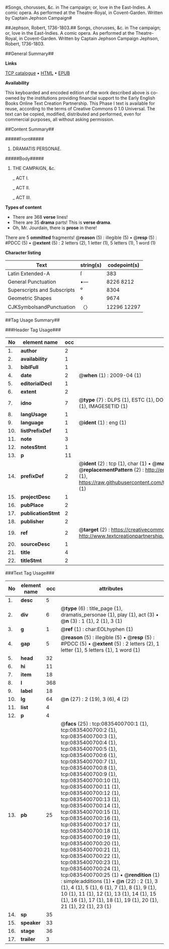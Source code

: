 #Songs, chorusses, &c. in The campaign; or, love in the East-Indies. A comic opera. As performed at the Theatre-Royal, in Covent-Garden. Written by Captain Jephson Campaign#

##Jephson, Robert, 1736-1803.##
Songs, chorusses, &c. in The campaign; or, love in the East-Indies. A comic opera. As performed at the Theatre-Royal, in Covent-Garden. Written by Captain Jephson
Campaign
Jephson, Robert, 1736-1803.

##General Summary##

**Links**

[TCP catalogue](http://www.ota.ox.ac.uk/tcp/)  • 
[HTML](http://tei.it.ox.ac.uk/tcp/Texts-HTML/free/004/004799006.html)  • 
[EPUB](http://tei.it.ox.ac.uk/tcp/Texts-EPUB/free/004/004799006.epub)

**Availability**

This keyboarded and encoded edition of the
	       work described above is co-owned by the institutions
	       providing financial support to the Early English Books
	       Online Text Creation Partnership. This Phase I text is
	       available for reuse, according to the terms of Creative
	       Commons 0 1.0 Universal. The text can be copied,
	       modified, distributed and performed, even for
	       commercial purposes, all without asking permission.


##Content Summary##

#####Front#####

1. DRAMATIS PERSONAE.

#####Body#####

1. THE CAMPAIGN, &c.

    _ ACT I.

    _ ACT II.

    _ ACT III.

**Types of content**

  * There are 368 **verse** lines!
  * There are 35 **drama** parts! This is **verse drama**.
  * Oh, Mr. Jourdain, there is **prose** in there!

There are 5 **ommitted** fragments! 
 @__reason__ (5) : illegible (5)  •  @__resp__ (5) : #PDCC (5)  •  @__extent__ (5) : 2 letters (2), 1 letter (1), 5 letters (1), 1 word (1)

**Character listing**


|Text|string(s)|codepoint(s)|
|---|---|---|
|Latin Extended-A|ſ|383|
|General Punctuation|•—|8226 8212|
|Superscripts             and Subscripts|⁰|8304|
|Geometric Shapes|◊|9674|
|CJKSymbolsandPunctuation|〈〉|12296 12297|

##Tag Usage Summary##

###Header Tag Usage###

|No|element name|occ|attributes|
|---|---|---|---|
|1.|__author__|2||
|2.|__availability__|1||
|3.|__biblFull__|1||
|4.|__date__|2| @__when__ (1) : 2009-04 (1)|
|5.|__editorialDecl__|1||
|6.|__extent__|2||
|7.|__idno__|7| @__type__ (7) : DLPS (1), ESTC (1), DOCNO (1), TCP (1), GALEDOCNO (1), CONTENTSET (1), IMAGESETID (1)|
|8.|__langUsage__|1||
|9.|__language__|1| @__ident__ (1) : eng (1)|
|10.|__listPrefixDef__|1||
|11.|__note__|3||
|12.|__notesStmt__|1||
|13.|__p__|11||
|14.|__prefixDef__|2| @__ident__ (2) : tcp (1), char (1)  •  @__matchPattern__ (2) : ([0-9\-]+):([0-9IVX]+) (1), (.+) (1)  •  @__replacementPattern__ (2) : http://eebo.chadwyck.com/downloadtiff?vid=$1&page=$2 (1), https://raw.githubusercontent.com/textcreationpartnership/Texts/master/tcpchars.xml#$1 (1)|
|15.|__projectDesc__|1||
|16.|__pubPlace__|2||
|17.|__publicationStmt__|2||
|18.|__publisher__|2||
|19.|__ref__|2| @__target__ (2) : https://creativecommons.org/publicdomain/zero/1.0/ (1), http://www.textcreationpartnership.org/docs/. (1)|
|20.|__sourceDesc__|1||
|21.|__title__|4||
|22.|__titleStmt__|2||


###Text Tag Usage###

|No|element name|occ|attributes|
|---|---|---|---|
|1.|__desc__|5||
|2.|__div__|6| @__type__ (6) : title_page (1), dramatis_personae (1), play (1), act (3)  •  @__n__ (3) : 1 (1), 2 (1), 3 (1)|
|3.|__g__|1| @__ref__ (1) : char:EOLhyphen (1)|
|4.|__gap__|5| @__reason__ (5) : illegible (5)  •  @__resp__ (5) : #PDCC (5)  •  @__extent__ (5) : 2 letters (2), 1 letter (1), 5 letters (1), 1 word (1)|
|5.|__head__|32||
|6.|__hi__|11||
|7.|__item__|18||
|8.|__l__|368||
|9.|__label__|18||
|10.|__lg__|64| @__n__ (27) : 2 (19), 3 (6), 4 (2)|
|11.|__list__|4||
|12.|__p__|4||
|13.|__pb__|25| @__facs__ (25) : tcp:0835400700:1 (1), tcp:0835400700:2 (1), tcp:0835400700:3 (1), tcp:0835400700:4 (1), tcp:0835400700:5 (1), tcp:0835400700:6 (1), tcp:0835400700:7 (1), tcp:0835400700:8 (1), tcp:0835400700:9 (1), tcp:0835400700:10 (1), tcp:0835400700:11 (1), tcp:0835400700:12 (1), tcp:0835400700:13 (1), tcp:0835400700:14 (1), tcp:0835400700:15 (1), tcp:0835400700:16 (1), tcp:0835400700:17 (1), tcp:0835400700:18 (1), tcp:0835400700:19 (1), tcp:0835400700:20 (1), tcp:0835400700:21 (1), tcp:0835400700:22 (1), tcp:0835400700:23 (1), tcp:0835400700:24 (1), tcp:0835400700:25 (1)  •  @__rendition__ (1) : simple:additions (1)  •  @__n__ (22) : 2 (1), 3 (1), 4 (1), 5 (1), 6 (1), 7 (1), 8 (1), 9 (1), 10 (1), 11 (1), 12 (1), 13 (1), 14 (1), 15 (1), 16 (1), 17 (1), 18 (1), 19 (1), 20 (1), 21 (1), 22 (1), 23 (1)|
|14.|__sp__|35||
|15.|__speaker__|33||
|16.|__stage__|36||
|17.|__trailer__|3||
